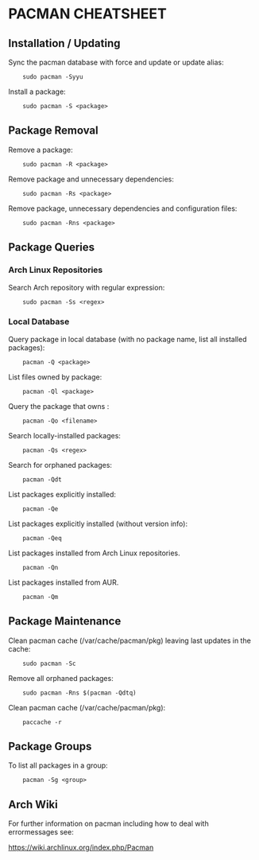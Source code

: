 # PACMAN CHEATSHEET

## Installation / Updating
Sync the pacman database with force and update or update alias:
```
    sudo pacman -Syyu
```
Install a package:
```
    sudo pacman -S <package>
```

## Package Removal
Remove a package:
```
    sudo pacman -R <package>
```
Remove package and unnecessary dependencies:
```
    sudo pacman -Rs <package>
```
Remove package, unnecessary dependencies and configuration files:
```
    sudo pacman -Rns <package>
```

## Package Queries
### Arch Linux Repositories
Search Arch repository with regular expression:
```
    sudo pacman -Ss <regex>
```
### Local Database
Query package in local database (with no package name, list all installed packages):
```
    pacman -Q <package>
```
List files owned by package:
```
    pacman -Ql <package>
```
Query the package that owns <filename>:
```
    pacman -Qo <filename>
```
Search locally-installed packages:
```
    pacman -Qs <regex>
```
Search for orphaned packages:
```
    pacman -Qdt
```
List packages explicitly installed:
```
    pacman -Qe
```
List packages explicitly installed (without version info):
```
    pacman -Qeq
```
List packages installed from Arch Linux repositories.
```
    pacman -Qn
```
List packages installed from AUR.
```
    pacman -Qm
```

## Package Maintenance
Clean pacman cache (/var/cache/pacman/pkg) leaving last updates in the cache:

```
    sudo pacman -Sc
```
Remove all orphaned packages:
```
    sudo pacman -Rns $(pacman -Qdtq)
```
Clean pacman cache (/var/cache/pacman/pkg):
```
    paccache -r
```

## Package Groups
To list  all packages in a group:
```
    pacman -Sg <group>
```

## Arch Wiki

For further information on pacman including how to deal with errormessages see:

https://wiki.archlinux.org/index.php/Pacman

